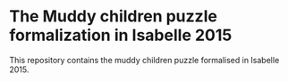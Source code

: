 # The Muddy children puzzle formalization in Isabelle 2015
This repository contains the muddy children puzzle formalised in Isabelle 2015.
